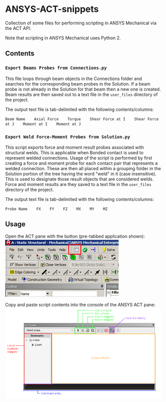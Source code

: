 # ANSYS-ACT-snippets

Collection of some files for performing scripting in ANSYS Mechanical via the ACT API.

Note that scripting in ANSYS Mechanical uses Python 2.

## Contents

### `Export Beams Probes from Connections.py`

This file loops through beam objects in the Connections folder and searches for
the corresponding beam probes in the Solution. If a beam probe is not already
in the Solution for that beam then a new one is created. Beam results are then
saved out to a text file in the `user_files` directory of the project.

The output text file is tab-delimited with the following contents/columns:

    Beam Name    Axial Force    Torque    Shear Force at I    Shear Force at J    Moment at I    Moment at J

### `Export Weld Force-Moment Probes from Solution.py`

This script exports force and moment result probes associated with structural
welds. This is applicable when Bonded contact is used to represent welded
connections. Usage of the script is performed by first creating a force and
moment probe for each contact pair that represents a welded connection. These
are then all placed within a grouping folder in the Solution portion of the tree
having the word "weld" in it (case insensitive). This is used to designate those
result objects that are considered welds. Force and moment results are they
saved to a text file in the `user_files` directory of the project.

The output text file is tab-delimited with the following contents/columns:
    
    Probe Name    FX    FY    FZ    MX    MY    MZ

## Usage

Open the ACT pane with the button (pre-tabbed application shown):
![ANSYS ACT button](images/BTN.png)

Copy and paste script contents into the console of the ANSYS ACT pane:
![ANSYS ACT console](images/console.png)
